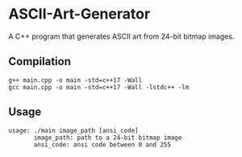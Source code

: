 # ASCII-Art-Generator
A C++ program that generates ASCII art from 24-bit bitmap images.

## Compilation
    g++ main.cpp -o main -std=c++17 -Wall
    gcc main.cpp -o main -std=c++17 -Wall -lstdc++ -lm

## Usage
    usage: ./main image_path [ansi_code]
           image_path: path to a 24-bit bitmap image
           ansi_code: ansi code between 0 and 255
